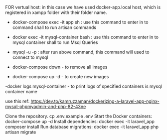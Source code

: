 FOR vertual host:
in this case we have used docker-app.local host, which is registered in xampp folder with their folder name.

- docker-compose exec -it app sh : use this command to enter in to command shall to run artisan commands

- docker exec -it mysql-container  bash : use this command to enter in to mysql container shall to run Msql Queries
- mysql -u <username> -p : after run above command, this command will used to connect to mysql

- docker-compose down - to remove all images
- docker-compose up -d - to create new images

-docker logs mysql-container - to print logs of specified containers <mysql-container> is mysql container name


use this ref: https://dev.to/kamruzzaman/dockerizing-a-laravel-app-nginx-mysql-phpmyadmin-and-php-82-43ne




Clone the repository.
cp .env.example .env
Start the Docker containers: docker-compose up -d
Install dependencies: docker exec -it laravel_app composer install
Run database migrations: docker exec -it laravel_app php artisan migrate
